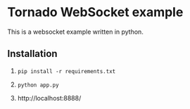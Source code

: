 # Tornado WebSocket example

This is a websocket example written in python.

## Installation

1. `pip install -r requirements.txt`

2. `python app.py`

3. http://localhost:8888/
